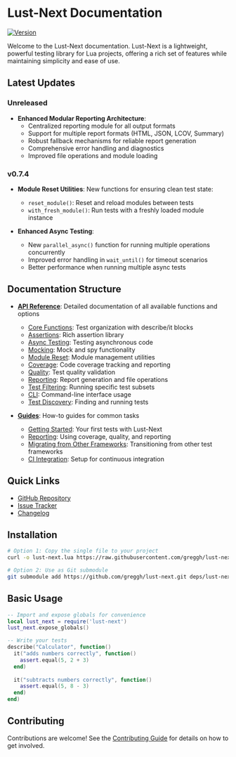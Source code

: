 # Lust-Next Documentation

[![Version](https://img.shields.io/badge/Version-0.7.4-blue?style=flat-square)](https://github.com/greggh/lust-next/releases/tag/v0.7.4)

Welcome to the Lust-Next documentation. Lust-Next is a lightweight, powerful testing library for Lua projects, offering a rich set of features while maintaining simplicity and ease of use.

## Latest Updates

### Unreleased

- **Enhanced Modular Reporting Architecture**:
  - Centralized reporting module for all output formats
  - Support for multiple report formats (HTML, JSON, LCOV, Summary)
  - Robust fallback mechanisms for reliable report generation
  - Comprehensive error handling and diagnostics
  - Improved file operations and module loading

### v0.7.4

- **Module Reset Utilities**: New functions for ensuring clean test state:
  - `reset_module()`: Reset and reload modules between tests
  - `with_fresh_module()`: Run tests with a freshly loaded module instance

- **Enhanced Async Testing**:
  - New `parallel_async()` function for running multiple operations concurrently
  - Improved error handling in `wait_until()` for timeout scenarios
  - Better performance when running multiple async tests

## Documentation Structure

- [**API Reference**](api/README.md): Detailed documentation of all available functions and options
  - [Core Functions](api/core.md): Test organization with describe/it blocks
  - [Assertions](api/assertions.md): Rich assertion library
  - [Async Testing](api/async.md): Testing asynchronous code
  - [Mocking](api/mocking.md): Mock and spy functionality
  - [Module Reset](api/module_reset.md): Module management utilities
  - [Coverage](api/coverage.md): Code coverage tracking and reporting
  - [Quality](api/quality.md): Test quality validation
  - [Reporting](api/reporting.md): Report generation and file operations
  - [Test Filtering](api/filtering.md): Running specific test subsets
  - [CLI](api/cli.md): Command-line interface usage
  - [Test Discovery](api/discovery.md): Finding and running tests

- [**Guides**](guides/README.md): How-to guides for common tasks
  - [Getting Started](guides/getting-started.md): Your first tests with Lust-Next
  - [Reporting](guides/reporting.md): Using coverage, quality, and reporting
  - [Migrating from Other Frameworks](guides/migrating.md): Transitioning from other test frameworks
  - [CI Integration](guides/ci_integration.md): Setup for continuous integration

## Quick Links

- [GitHub Repository](https://github.com/greggh/lust-next)
- [Issue Tracker](https://github.com/greggh/lust-next/issues)
- [Changelog](https://github.com/greggh/lust-next/blob/main/CHANGELOG.md)

## Installation

```bash
# Option 1: Copy the single file to your project
curl -o lust-next.lua https://raw.githubusercontent.com/greggh/lust-next/master/lust-next.lua

# Option 2: Use as Git submodule
git submodule add https://github.com/greggh/lust-next.git deps/lust-next
```

## Basic Usage

```lua
-- Import and expose globals for convenience
local lust_next = require('lust-next')
lust_next.expose_globals()

-- Write your tests
describe("Calculator", function()
  it("adds numbers correctly", function()
    assert.equal(5, 2 + 3)
  end)
  
  it("subtracts numbers correctly", function()
    assert.equal(5, 8 - 3)
  end)
end)
```

## Contributing

Contributions are welcome! See the [Contributing Guide](https://github.com/greggh/lust-next/blob/main/CONTRIBUTING.md) for details on how to get involved.